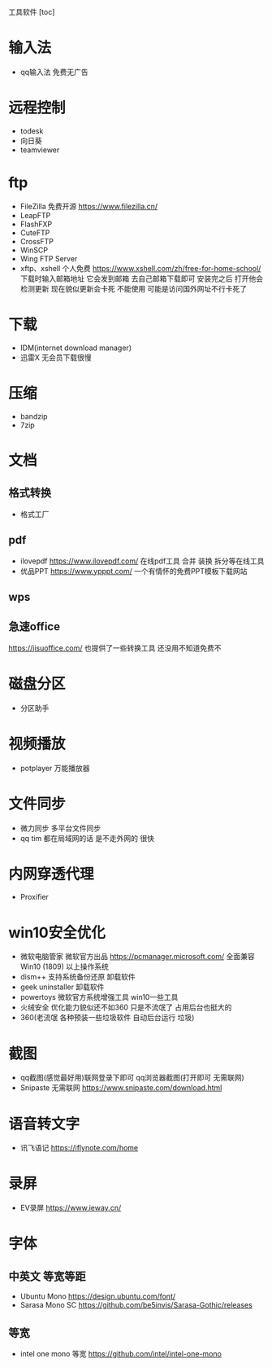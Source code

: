 工具软件
[toc]

# 输入法
- qq输入法 免费无广告

# 远程控制
- todesk
- 向日葵
- teamviewer

# ftp
- FileZilla 免费开源 https://www.filezilla.cn/
- LeapFTP 
- FlashFXP
- CuteFTP
- CrossFTP
- WinSCP
- Wing FTP Server
- xftp、xshell 个人免费
  https://www.xshell.com/zh/free-for-home-school/ 下载时输入邮箱地址 它会发到邮箱 去自己邮箱下载即可
  安装完之后 打开他会检测更新 现在貌似更新会卡死 不能使用 可能是访问国外网址不行卡死了
  
# 下载
- IDM(internet download manager)
- 迅雷X 无会员下载很慢
  
# 压缩
- bandzip
- 7zip

# 文档

## 格式转换
- 格式工厂
  
## pdf
- ilovepdf
  https://www.ilovepdf.com/
  在线pdf工具 合并 装换 拆分等在线工具
- 优品PPT
  https://www.ypppt.com/
  一个有情怀的免费PPT模板下载网站

## wps

## 急速office
https://jisuoffice.com/
也提供了一些转换工具 还没用不知道免费不
  
# 磁盘分区
- 分区助手

# 视频播放
- potplayer 万能播放器

# 文件同步
- 微力同步
  多平台文件同步
- qq tim
  都在局域网的话 是不走外网的 很快

# 内网穿透代理
- Proxifier

# win10安全优化
- 微软电脑管家
  微软官方出品 https://pcmanager.microsoft.com/ 全面兼容Win10 (1809) 以上操作系统
- dism++
  支持系统备份还原 卸载软件
- geek uninstaller
  卸载软件
- powertoys
  微软官方系统增强工具 win10一些工具
- 火绒安全
  优化能力貌似还不如360 只是不流氓了 占用后台也挺大的
- 360(老流氓 各种预装一些垃圾软件 自动后台运行 垃圾)

# 截图
- qq截图(感觉最好用)联网登录下即可 qq浏览器截图(打开即可 无需联网)
- Snipaste 无需联网
  https://www.snipaste.com/download.html

# 语音转文字
- 讯飞语记
  https://iflynote.com/home

# 录屏
- EV录屏
  https://www.ieway.cn/

# 字体
## 中英文 等宽等距
- Ubuntu Mono  https://design.ubuntu.com/font/
- Sarasa Mono SC https://github.com/be5invis/Sarasa-Gothic/releases
## 等宽
- intel one mono 等宽 https://github.com/intel/intel-one-mono